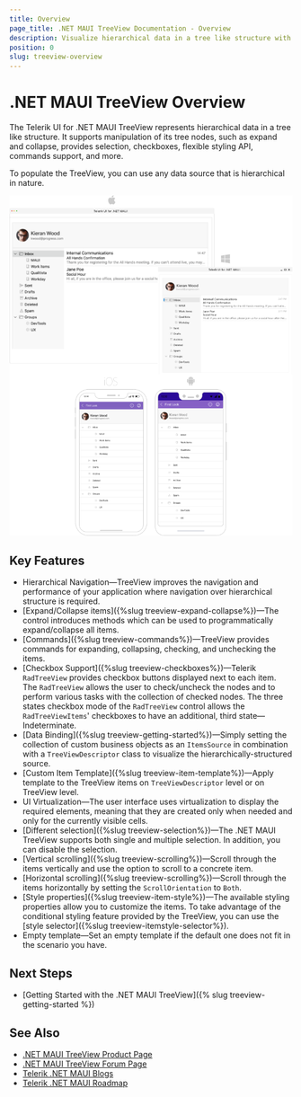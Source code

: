 ```yaml
---
title: Overview
page_title: .NET MAUI TreeView Documentation - Overview
description: Visualize hierarchical data in a tree like structure with Telerik TreeView for .NET MAUI. 
position: 0
slug: treeview-overview
---
```


# .NET MAUI TreeView Overview

The Telerik UI for .NET MAUI TreeView represents hierarchical data in a tree like structure. It supports manipulation of its tree nodes, such as expand and collapse, provides selection, checkboxes, flexible styling API, commands support, and more.

To populate the TreeView, you can use any data source that is hierarchical in nature. 

![.NET MAUI TreeView Overview](images/treeview-overview.png)

## Key Features

* Hierarchical Navigation&mdash;TreeView improves the navigation and performance of your application where navigation over hierarchical structure is required.
* [Expand/Collapse items]({%slug treeview-expand-collapse%})&mdash;The control introduces methods which can be used to programmatically expand/collapse all items. 
* [Commands]({%slug treeview-commands%})&mdash;TreeView provides commands for expanding, collapsing, checking, and unchecking the items. 
* [Checkbox Support]({%slug treeview-checkboxes%})&mdash;Telerik `RadTreeView` provides checkbox buttons displayed next to each item. The `RadTreeView` allows the user to check/uncheck the nodes and to perform various tasks with the collection of checked nodes. The three states checkbox mode of the `RadTreeView` control allows the  `RadTreeViewItems`' checkboxes to have an additional, third state&mdash;Indeterminate.
* [Data Binding]({%slug treeview-getting-started%})&mdash;Simply setting the collection of custom business objects as an `ItemsSource` in combination with a `TreeViewDescriptor` class to visualize the hierarchically-structured source.
* [Custom Item Template]({%slug treeview-item-template%})&mdash;Apply template to the TreeView items on `TreeViewDescriptor` level or on TreeView level.
* UI Virtualization&mdash;The user interface uses virtualization to display the required elements, meaning that they are created only when needed and only for the currently visible cells.
* [Different selection]({%slug treeview-selection%})&mdash;The .NET MAUI TreeView supports both single and multiple selection. In addition, you can disable the selection. 
* [Vertical scrolling]({%slug treeview-scrolling%})&mdash;Scroll through the items vertically and use the option to scroll to a concrete item. 
* [Horizontal scrolling]({%slug treeview-scrolling%})&mdash;Scroll through the items horizontally by setting the `ScrollOrientation` to `Both`.
* [Style properties]({%slug treeview-item-style%})&mdash;The available styling properties allow you to customize the items. To take advantage of the conditional styling feature provided by the TreeView, you can use the [style selector]({%slug treeview-itemstyle-selector%}).
* Empty template&mdash;Set an empty template if the default one does not fit in the scenario you have.

## Next Steps

- [Getting Started with the .NET MAUI TreeView]({% slug treeview-getting-started %})

## See Also

- [.NET MAUI TreeView Product Page](https://www.telerik.com/maui-ui/treeview)
- [.NET MAUI TreeView Forum Page](https://www.telerik.com/forums/maui?tagId=2056)
- [Telerik .NET MAUI Blogs](https://www.telerik.com/blogs/mobile-net-maui)
- [Telerik .NET MAUI Roadmap](https://www.telerik.com/support/whats-new/maui-ui/roadmap)
